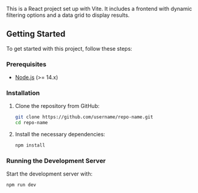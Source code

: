 This is a React project set up with Vite. It includes a frontend with dynamic filtering options and a data grid to display results.

## Getting Started

To get started with this project, follow these steps:

### Prerequisites

- [Node.js](https://nodejs.org/) (>= 14.x)


### Installation

1. Clone the repository from GitHub:

    ```bash
    git clone https://github.com/username/repo-name.git
    cd repo-name
    ```

2. Install the necessary dependencies:

    ```bash
    npm install
    ```

### Running the Development Server

Start the development server with:

```bash
npm run dev

